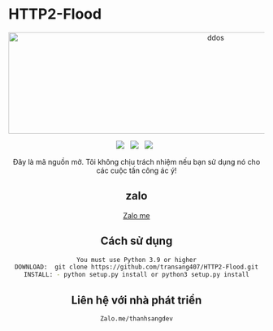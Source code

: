 # HTTP2-Flood
<div align=center>
<p align="center"><img src="https://http2.github.io/asset/http2.svg" width="800px" height="200px" alt="ddos"></p>
 <p>
 <img src="https://img.shields.io/github/stars/cutipu/HTTP2-Flood?color=%23DF0067&style=for-the-badge"/> &nbsp;
 <img src="https://img.shields.io/github/forks/cutipu/HTTP2-Flood?color=%239999FF&style=for-the-badge"/> &nbsp;
 <img src="https://img.shields.io/github/license/cutipu/HTTP2-Flood?color=%23E8E8E8&style=for-the-badge"/> &nbsp;
 
</p>
Đây là mã nguồn mở. Tôi không chịu trách nhiệm nếu bạn sử dụng nó cho các cuộc tấn công ác ý!



## zalo
[Zalo me](https://zalo.me/thanhsangdev)

## Cách sử dụng
```sh
You must use Python 3.9 or higher
DOWNLOAD:  git clone https://github.com/transang407/HTTP2-Flood.git
INSTALL: - python setup.py install or python3 setup.py install
```

## Liên hệ với nhà phát triển
```
Zalo.me/thanhsangdev
```
